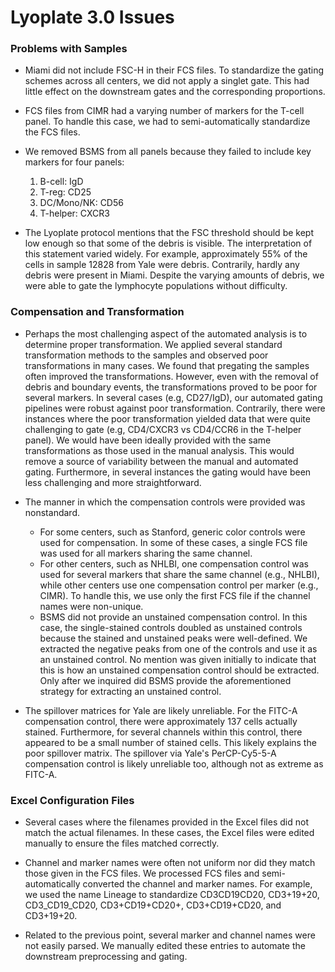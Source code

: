 # Lyoplate 3.0 Issues

### Problems with Samples

* Miami did not include FSC-H in their FCS files. To standardize the gating
  schemes across all centers, we did not apply a singlet gate. This had little
  effect on the downstream gates and the corresponding proportions.

* FCS files from CIMR had a varying number of markers for the T-cell panel. To
  handle this case, we had to semi-automatically standardize the FCS files.

* We removed BSMS from all panels because they failed to include key markers for
  four panels:
  1. B-cell: IgD
  2. T-reg: CD25
  3. DC/Mono/NK: CD56
  4. T-helper: CXCR3

* The Lyoplate protocol mentions that the FSC threshold should be kept low
  enough so that some of the debris is visible. The interpretation of this
  statement varied widely. For example, approximately 55% of the cells in sample
  12828 from Yale were debris. Contrarily, hardly any debris were present in
  Miami. Despite the varying amounts of debris, we were able to gate the
  lymphocyte populations without difficulty.

### Compensation and Transformation

* Perhaps the most challenging aspect of the automated analysis is to determine
  proper transformation.  We applied several standard transformation methods to
  the samples and observed poor transformations in many cases. We found that
  pregating the samples often improved the transformations. However, even with
  the removal of debris and boundary events, the transformations proved to be
  poor for several markers. In several cases (e.g, CD27/IgD), our automated
  gating pipelines were robust against poor transformation. Contrarily, there
  were instances where the poor transformation yielded data that were quite
  challenging to gate (e.g, CD4/CXCR3 vs CD4/CCR6 in the T-helper panel). We
  would have been ideally provided with the same transformations as those used
  in the manual analysis. This would remove a source of variability between the
  manual and automated gating. Furthermore, in several instances the gating
  would have been less challenging and more straightforward.

* The manner in which the compensation controls were provided was nonstandard.
  - For some centers, such as Stanford, generic color controls were used for
  compensation. In some of these cases, a single FCS file was used for all
  markers sharing the same channel.
  - For other centers, such as NHLBI, one compensation control was used for
  several markers that share the same channel (e.g., NHLBI), while other centers
  use one compensation control per marker (e.g., CIMR). To handle this, we use
  only the first FCS file if the channel names were non-unique.
  - BSMS did not provide an unstained compensation control. In this case, the
  single-stained controls doubled as unstained controls because the stained and
  unstained peaks were well-defined. We extracted the negative peaks from one of
  the controls and use it as an unstained control. No mention was given
  initially to indicate that this is how an unstained compensation control
  should be extracted. Only after we inquired did BSMS provide the
  aforementioned strategy for extracting an unstained control.

* The spillover matrices for Yale are likely unreliable. For the FITC-A
  compensation control, there were approximately 137 cells actually stained.
  Furthermore, for several channels within this control, there appeared to be a
  small number of stained cells. This likely explains the poor spillover
  matrix. The spillover via Yale's PerCP-Cy5-5-A compensation control is likely
  unreliable too, although not as extreme as FITC-A.

### Excel Configuration Files

* Several cases where the filenames provided in the Excel files did not match
  the actual filenames. In these cases, the Excel files were edited manually to
  ensure the files matched correctly.

* Channel and marker names were often not uniform nor did they match those given
  in the FCS files. We processed FCS files and semi-automatically converted the
  channel and marker names. For example, we used the name Lineage to standardize
  CD3CD19CD20, CD3+19+20, CD3_CD19_CD20, CD3+CD19+CD20+, CD3+CD19+CD20, and
  CD3+19+20.

* Related to the previous point, several marker and channel names were not easily
  parsed. We manually edited these entries to automate the downstream
  preprocessing and gating.

